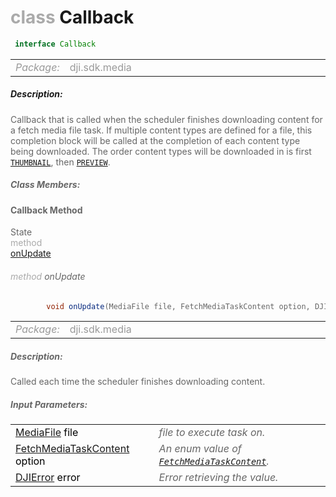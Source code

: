 <div class="article"><h1 ><font color="#AAA">class </font>Callback</h1></div>

~~~java
 interface Callback 
~~~

<html><table class="table-supportedby"><tr valign="top"><td width=15%><font color="#999"><i>Package:</i></td><td width=85%><font color="#999">dji.sdk.media</td></tr></table></html>



##### Description:



<font color="#666">Callback that is called when the scheduler finishes downloading content for a fetch media file task. If multiple content types are defined for a file, this completion block will be called at the completion of each content type being downloaded. The order content types will be downloaded in is first <code><a href="/Components/Camera/DJIMediaManager_DJIFetchMediaTask.html#djimediamanager_djifetchmediataskcontent_thumbnail">THUMBNAIL</a></code>, then <code><a href="/Components/Camera/DJIMediaManager_DJIFetchMediaTask.html#djimediamanager_djifetchmediataskcontent_preview">PREVIEW</a></code>.



##### Class Members:



#### Callback Method

<div class="api-row" id="djimediamanager_djifetchmediatask_callback"><div class="api-col left">State</div><div class="api-col middle" style="color:#AAA">method</div><div class="api-col right"><a class="trigger" href="#djimediamanager_djifetchmediatask_callback_inline">onUpdate</a></div></div><div class="inline-doc" id="djimediamanager_djifetchmediatask_callback_inline"

><div class="article"><h6 ><font color="#AAA">method </font>onUpdate</h6></div>

~~~java
        void onUpdate(MediaFile file, FetchMediaTaskContent option, DJIError error)
~~~

<html><table class="table-supportedby"><tr valign="top"><td width=15%><font color="#999"><i>Package:</i></td><td width=85%><font color="#999">dji.sdk.media</td></tr></table></html>



##### Description:



<font color="#666">Called each time the scheduler finishes downloading content.



##### Input Parameters:

<html><table class="table-inline-parameters"><tr valign="top"><td><font color="#70BF41"><a href="/Components/Camera/DJIMediaManager_DJIMedia.html#djimediamanager_djimedia">MediaFile</a> <font color="#000">file</td><td><font color="#666"><i>file to execute task on.</i></td></tr><tr valign="top"><td><font color="#70BF41"><a href="/Components/Camera/DJIMediaManager_DJIFetchMediaTask.html#djimediamanager_djifetchmediataskcontent">FetchMediaTaskContent</a> <font color="#000">option</td><td><font color="#666"><i>An enum value of <code><a href="/Components/Camera/DJIMediaManager_DJIFetchMediaTask.html#djimediamanager_djifetchmediataskcontent">FetchMediaTaskContent</a></code>.</i></td></tr><tr valign="top"><td><font color="#70BF41"><a href="/Components/SDKError/DJIError.html#djierror">DJIError</a> <font color="#000">error</td><td><font color="#666"><i>Error retrieving the value.</i></td></tr></table></html></div>


